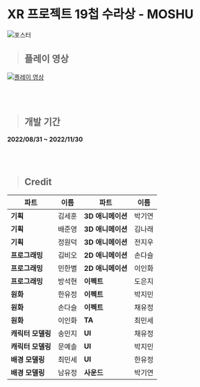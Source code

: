 # XR 프로젝트 19첩 수라상 - MOSHU

![포스터](https://user-images.githubusercontent.com/20338405/204439199-464c818d-1dd1-4625-b11b-48c576f9ee66.png)

>## 플레이 영상

[![플레이 영상](https://img.youtube.com/vi/kGv8qahAMAo/maxresdefault.jpg)](https://youtu.be/kGv8qahAMAo)

<br><br>
>## 개발 기간
**2022/08/31 ~ 2022/11/30**

<br><br>
>## Credit
| 파트 | 이름 | 파트 | 이름 | 
|---|---|---|---|
| **기획** | 김세훈 | **3D 애니메이션** | 박기연 |
| **기획** | 배준영 | **3D 애니메이션** | 김나래 |
| **기획** | 정원덕 | **3D 애니메이션** | 전지우 |
| **프로그래밍** | 김비오 | **2D 애니메이션** | 손다슬 |
| **프로그래밍** | 민한별 | **2D 애니메이션** | 이인화 |
| **프로그래밍** | 방석현 | **이펙트** | 도은지 |
| **원화** | 한유정 | **이펙트** | 박지민 |
| **원화** | 손다슬 | **이펙트** | 채유정 |
| **원화** | 이인화 | **TA** | 최민세 |
| **캐릭터 모델링** | 송민지 | **UI** | 채유정 |
| **캐릭터 모델링** | 문예솔 | **UI** | 박지민 |
| **배경 모델링** | 최민세 | **UI** | 한유정 |
| **배경 모델링** | 남유정 | **사운드** | 박기연 |
